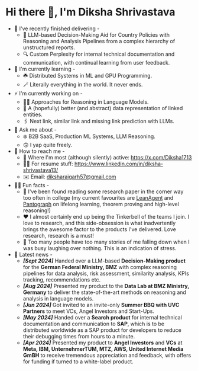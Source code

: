 # Hi there 👋, I'm Diksha Shrivastava

* 🔭 I've recently finished delivering -
  * 🗽 LLM-based Decision-Making Aid for Country Policies with Reasoning and Analysis Pipelines from a complex hierarchy of unstructured reports. 
  * 🔍 Custom Perplexity for internal technical documentation and communication, with continual learning from user feedback. 
* 🌱 I'm currently learning -
  * ☘️ Distributed Systems in ML and GPU Programming.
  * 🪄 Literally everything in the world. It never ends.
* ⚡️ I'm currently working on - 
  * 😵‍💫 Approaches for Reasoning in Language Models.
  * 🎯 A (hopefully) better (and abstract) data representation of linked entities.
  * 🖇️ Next link, similar link and missing link prediction with LLMs.
* 💬 Ask me about -
  * ❄️ B2B SaaS, Production ML Systems, LLM Reasoning.
  * 🙃 I yap quite freely.
* 📨 How to reach me -
  * 👥 Where I'm most (although silently) active: https://x.com/Diksha1713
  * 🤸‍♀️ For resume stuff: https://www.linkedin.com/in/diksha-shrivastava13/
  * ✉️ Email: diksharaigarh57@gmail.com
* 🧚‍♀️ Fun facts -
  * 💭 I've been found reading some research paper in the corner way too often in college (my current favourites are [LeanAgent](https://arxiv.org/abs/2410.06209#) and [Pantograph](https://arxiv.org/abs/2410.16429v1) on lifelong learning, theorem proving and high-level reasoning!) 
  * ❤️ I almost certainly end up being the Tinkerbell of the teams I join. I love to research, and this side-obsession is what inadvertently brings the awesome factor to the products I've delivered. Love research, research is a must!
  * 🙌 Too many people have too many stories of me falling down when I was busy laughing over nothing. This is an indication of stress.
* 🦁 Latest news -
  * ***[Sept 2024]*** Handed over a LLM-based **Decision-Making product** for the **German Federal Ministry, BMZ** with complex reasoning pipelines for data analysis, risk assessment, similarity analysis, KPIs tracking, recommendations etc.
  * ***[Aug 2024]*** Presented my product to the **Data Lab at BMZ Ministry, Germany** to deliver the state-of-the-art methods on reasoning and analysis in language models.
  * ***[Jun 2024]*** Got invited to an invite-only **Summer BBQ with UVC Partners** to meet VCs, Angel Investors and Start-Ups.
  * ***[May 2024]*** Handed over a **Search product** for internal technical documentation and communication to **SAP**, which is to be distributed worldwide as a SAP product for developers to reduce their debugging times from hours to a minute.
  * ***[Apr 2024]*** Presented my product to **Angel Investors** and **VCs** at **Meta, IBM, UnternehmerTUM, MTZ, AWS, United Internet Media GmBH** to receive tremendous appreciation and feedback, with offers for funding if turned to a white-label product.
